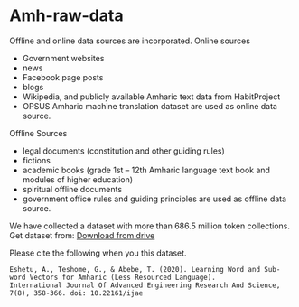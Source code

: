 # Amh-raw-data


Offline and online data sources are incorporated.
Online sources
* Government websites
* news
* Facebook page posts
* blogs
* Wikipedia, and publicly available Amharic text data
from HabitProject
* OPSUS Amharic machine translation dataset are used as online data source. 

Offline Sources
* legal documents (constitution and other guiding rules)
* fictions
* academic books (grade 1st – 12th Amharic
language text book and modules of higher education)
* spiritual offline documents
* government office rules and guiding principles are used as offline data source. 

We have collected a dataset with more than 686.5 million token
collections. Get dataset from: [Download from drive](https://drive.google.com/file/d/19lnyFZ_ZTSqRH_q5PVHN_vtLPhlfzzHo/view?usp=sharing)

Please cite the following when you this dataset.
```
Eshetu, A., Teshome, G., & Abebe, T. (2020). Learning Word and Sub-word Vectors for Amharic (Less Resourced Language). 
International Journal Of Advanced Engineering Research And Science, 7(8), 358-366. doi: 10.22161/ijae
